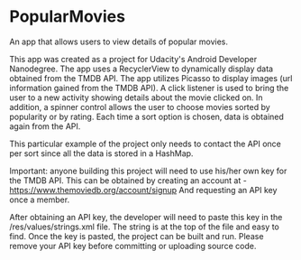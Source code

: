 # PopularMovies
An app that allows users to view details of popular movies.

This app was created as a project for Udacity's Android Developer Nanodegree.
The app uses a RecyclerView to dynamically display data obtained from the 
TMDB API. The app utilizes Picasso to display images (url information gained
from the TMDB API). A click listener is used to bring the user to a new activity
showing details about the movie clicked on. In addition, a spinner control
allows the user to choose movies sorted by popularity or by rating. Each time
a sort option is chosen, data is obtained again from the API.

This particular example of the project only needs to contact the API once per
sort since all the data is stored in a HashMap.


Important: anyone building this project will need to use his/her own key for
the TMDB API. This can be obtained by creating an account at -
https://www.themoviedb.org/account/signup
And requesting an API key once a member.

After obtaining an API key, the developer will need to paste this key in the
/res/values/strings.xml file. The string is at the top of the file and easy to
find. Once the key is pasted, the project can be built and run. Please remove
your API key before committing or uploading source code.
